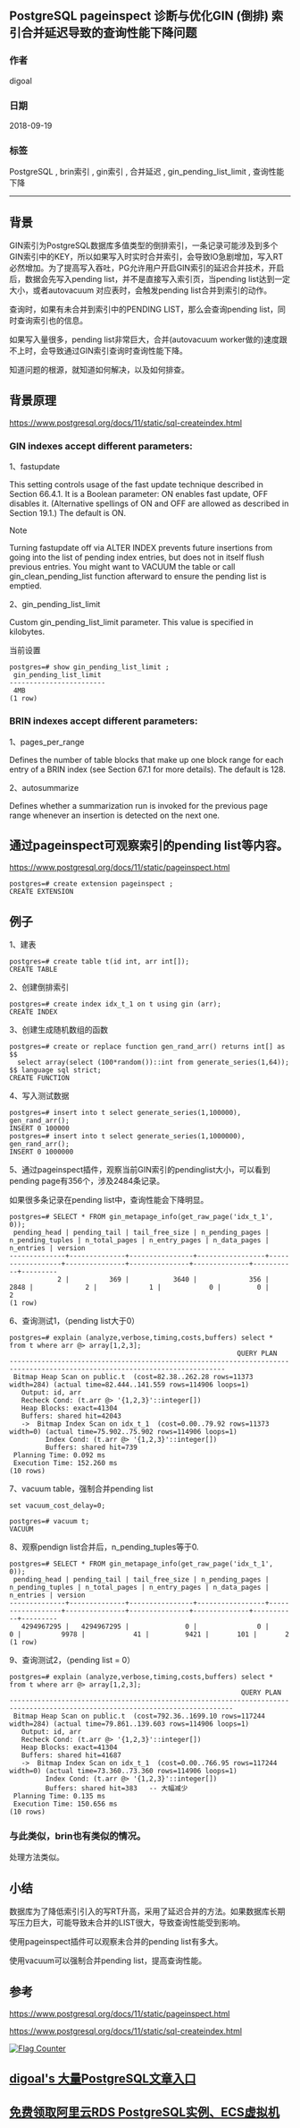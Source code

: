 ## PostgreSQL pageinspect 诊断与优化GIN (倒排) 索引合并延迟导致的查询性能下降问题  
                                                           
### 作者                                                           
digoal                                                           
                                                           
### 日期                                                           
2018-09-19                                                         
                                                           
### 标签                                                           
PostgreSQL , brin索引 , gin索引 , 合并延迟 , gin_pending_list_limit , 查询性能下降  
                                                           
----                                                           
                                                           
## 背景        
GIN索引为PostgreSQL数据库多值类型的倒排索引，一条记录可能涉及到多个GIN索引中的KEY，所以如果写入时实时合并索引，会导致IO急剧增加，写入RT必然增加。为了提高写入吞吐，PG允许用户开启GIN索引的延迟合并技术，开启后，数据会先写入pending list，并不是直接写入索引页，当pending list达到一定大小，或者autovacuum 对应表时，会触发pending list合并到索引的动作。  
  
查询时，如果有未合并到索引中的PENDING LIST，那么会查询pending list，同时查询索引也的信息。  
  
如果写入量很多，pending list非常巨大，合并(autovacuum worker做的)速度跟不上时，会导致通过GIN索引查询时查询性能下降。  
  
知道问题的根源，就知道如何解决，以及如何排查。  
  
  
## 背景原理  
https://www.postgresql.org/docs/11/static/sql-createindex.html  
  
  
### GIN indexes accept different parameters:  
  
1、fastupdate  
  
This setting controls usage of the fast update technique described in Section 66.4.1. It is a Boolean parameter: ON enables fast update, OFF disables it. (Alternative spellings of ON and OFF are allowed as described in Section 19.1.) The default is ON.  
  
Note  
  
Turning fastupdate off via ALTER INDEX prevents future insertions from going into the list of pending index entries, but does not in itself flush previous entries. You might want to VACUUM the table or call gin_clean_pending_list function afterward to ensure the pending list is emptied.  
  
2、gin_pending_list_limit  
  
Custom gin_pending_list_limit parameter. This value is specified in kilobytes.  
  
当前设置  
  
```  
postgres=# show gin_pending_list_limit ;  
 gin_pending_list_limit   
------------------------  
 4MB  
(1 row)  
```  
  
### BRIN indexes accept different parameters:  
  
1、pages_per_range  
  
Defines the number of table blocks that make up one block range for each entry of a BRIN index (see Section 67.1 for more details). The default is 128.  
  
2、autosummarize  
  
Defines whether a summarization run is invoked for the previous page range whenever an insertion is detected on the next one.  
  
## 通过pageinspect可观察索引的pending list等内容。  
https://www.postgresql.org/docs/11/static/pageinspect.html  
  
```  
postgres=# create extension pageinspect ;  
CREATE EXTENSION  
```  
  
## 例子  
1、建表  
  
```  
postgres=# create table t(id int, arr int[]);  
CREATE TABLE  
```  
  
2、创建倒排索引  
  
```  
postgres=# create index idx_t_1 on t using gin (arr);  
CREATE INDEX  
```  
  
3、创建生成随机数组的函数  
  
```  
postgres=# create or replace function gen_rand_arr() returns int[] as $$  
  select array(select (100*random())::int from generate_series(1,64));  
$$ language sql strict;  
CREATE FUNCTION  
```  
  
4、写入测试数据  
  
```  
postgres=# insert into t select generate_series(1,100000), gen_rand_arr();  
INSERT 0 100000  
postgres=# insert into t select generate_series(1,1000000), gen_rand_arr();  
INSERT 0 1000000  
```  
  
5、通过pageinspect插件，观察当前GIN索引的pendinglist大小，可以看到pending page有356个，涉及2484条记录。  
  
如果很多条记录在pending list中，查询性能会下降明显。  
  
```  
postgres=# SELECT * FROM gin_metapage_info(get_raw_page('idx_t_1', 0));  
 pending_head | pending_tail | tail_free_size | n_pending_pages | n_pending_tuples | n_total_pages | n_entry_pages | n_data_pages | n_entries | version   
--------------+--------------+----------------+-----------------+------------------+---------------+---------------+--------------+-----------+---------  
            2 |          369 |           3640 |             356 |             2848 |             2 |             1 |            0 |         0 |       2  
(1 row)  
```  
  
6、查询测试1，（pending list大于0）  
  
```  
postgres=# explain (analyze,verbose,timing,costs,buffers) select * from t where arr @> array[1,2,3];  
                                                         QUERY PLAN                                                           
----------------------------------------------------------------------------------------------------------------------------  
 Bitmap Heap Scan on public.t  (cost=82.38..262.28 rows=11373 width=284) (actual time=82.444..141.559 rows=114906 loops=1)  
   Output: id, arr  
   Recheck Cond: (t.arr @> '{1,2,3}'::integer[])  
   Heap Blocks: exact=41304  
   Buffers: shared hit=42043  
   ->  Bitmap Index Scan on idx_t_1  (cost=0.00..79.92 rows=11373 width=0) (actual time=75.902..75.902 rows=114906 loops=1)  
         Index Cond: (t.arr @> '{1,2,3}'::integer[])  
         Buffers: shared hit=739    
 Planning Time: 0.092 ms  
 Execution Time: 152.260 ms  
(10 rows)  
```  
  
7、vacuum table，强制合并pending list  
  
```  
set vacuum_cost_delay=0;  
  
postgres=# vacuum t;  
VACUUM  
```  
  
8、观察pendign list合并后，n_pending_tuples等于0.  
  
```  
postgres=# SELECT * FROM gin_metapage_info(get_raw_page('idx_t_1', 0));  
 pending_head | pending_tail | tail_free_size | n_pending_pages | n_pending_tuples | n_total_pages | n_entry_pages | n_data_pages | n_entries | version   
--------------+--------------+----------------+-----------------+------------------+---------------+---------------+--------------+-----------+---------  
   4294967295 |   4294967295 |              0 |               0 |                0 |          9978 |            41 |         9421 |       101 |       2  
(1 row)  
```  
  
9、查询测试2，（pending list = 0）  
  
```  
postgres=# explain (analyze,verbose,timing,costs,buffers) select * from t where arr @> array[1,2,3];  
                                                          QUERY PLAN                                                            
------------------------------------------------------------------------------------------------------------------------------  
 Bitmap Heap Scan on public.t  (cost=792.36..1699.10 rows=117244 width=284) (actual time=79.861..139.603 rows=114906 loops=1)  
   Output: id, arr  
   Recheck Cond: (t.arr @> '{1,2,3}'::integer[])  
   Heap Blocks: exact=41304  
   Buffers: shared hit=41687  
   ->  Bitmap Index Scan on idx_t_1  (cost=0.00..766.95 rows=117244 width=0) (actual time=73.360..73.360 rows=114906 loops=1)  
         Index Cond: (t.arr @> '{1,2,3}'::integer[])  
         Buffers: shared hit=383   -- 大幅减少   
 Planning Time: 0.135 ms  
 Execution Time: 150.656 ms  
(10 rows)  
```  
  
### 与此类似，brin也有类似的情况。  
处理方法类似。  
  
## 小结  
数据库为了降低索引引入的写RT升高，采用了延迟合并的方法。如果数据库长期写压力巨大，可能导致未合并的LIST很大，导致查询性能受到影响。  
  
使用pageinspect插件可以观察未合并的pending list有多大。  
  
使用vacuum可以强制合并pending list，提高查询性能。  
  
## 参考  
https://www.postgresql.org/docs/11/static/pageinspect.html  
  
https://www.postgresql.org/docs/11/static/sql-createindex.html  
    
  
<a rel="nofollow" href="http://info.flagcounter.com/h9V1"  ><img src="http://s03.flagcounter.com/count/h9V1/bg_FFFFFF/txt_000000/border_CCCCCC/columns_2/maxflags_12/viewers_0/labels_0/pageviews_0/flags_0/"  alt="Flag Counter"  border="0"  ></a>  
  
  
## [digoal's 大量PostgreSQL文章入口](https://github.com/digoal/blog/blob/master/README.md "22709685feb7cab07d30f30387f0a9ae")
  
  
## [免费领取阿里云RDS PostgreSQL实例、ECS虚拟机](https://free.aliyun.com/ "57258f76c37864c6e6d23383d05714ea")
  
